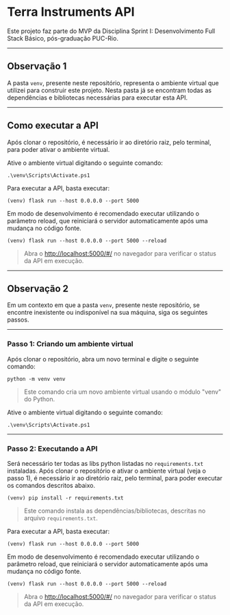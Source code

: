 # Terra Instruments API

Este projeto faz parte do MVP da Disciplina Sprint I: Desenvolvimento Full Stack Básico, pós-graduação PUC-Rio.


---
## Observação 1

A pasta `venv`, presente neste repositório, representa o ambiente virtual que utilizei para construir este projeto.
Nesta pasta já se encontram todas as dependências e bibliotecas necessárias para executar esta API.


---
## Como executar a API

Após clonar o repositório, é necessário ir ao diretório raiz, pelo terminal, para poder ativar o ambiente virtual.

Ative o ambiente virtual digitando o seguinte comando:
```
.\venv\Scripts\Activate.ps1   
```

Para executar a API, basta executar:
```
(venv) flask run --host 0.0.0.0 --port 5000
```

Em modo de desenvolvimento é recomendado executar utilizando o parâmetro reload, que reiniciará o servidor automaticamente após uma mudança no código fonte. 
```
(venv) flask run --host 0.0.0.0 --port 5000 --reload
```

> Abra o [http://localhost:5000/#/](http://localhost:5000/#/) no navegador para verificar o status da API em execução.


---
## Observação 2

Em um contexto em que a pasta `venv`, presente neste repositório, se encontre inexistente ou indisponível na sua máquina, siga os seguintes passos.


---
### Passo 1: Criando um ambiente virtual

Após clonar o repositório, abra um novo terminal e digite o seguinte comando:
```
python -m venv venv
```
> Este comando cria um novo ambiente virtual usando o módulo "venv" do Python.

Ative o ambiente virtual digitando o seguinte comando:
```
.\venv\Scripts\Activate.ps1   
```


---
### Passo 2: Executando a API

Será necessário ter todas as libs python listadas no `requirements.txt` instaladas.
Após clonar o repositório e ativar o ambiente virtual (veja o passo 1), é necessário ir ao diretório raiz, pelo terminal, para poder executar os comandos descritos abaixo.
```
(venv) pip install -r requirements.txt
```
> Este comando instala as dependências/bibliotecas, descritas no arquivo `requirements.txt`.

Para executar a API, basta executar:
```
(venv) flask run --host 0.0.0.0 --port 5000
```

Em modo de desenvolvimento é recomendado executar utilizando o parâmetro reload, que reiniciará o servidor automaticamente após uma mudança no código fonte. 
```
(venv) flask run --host 0.0.0.0 --port 5000 --reload
```

> Abra o [http://localhost:5000/#/](http://localhost:5000/#/) no navegador para verificar o status da API em execução.
